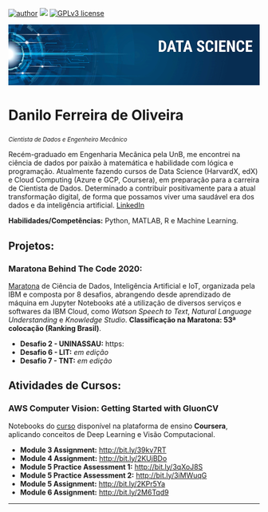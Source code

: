 [![author](https://img.shields.io/badge/author-dfedeoli-red.svg)](https://www.linkedin.com/in/danilo-ferreira-de-oliveira) [![](https://img.shields.io/badge/python-3.7+-blue.svg)](https://www.python.org/downloads/release/python-365/) [![GPLv3 license](https://img.shields.io/badge/License-GPLv3-blue.svg)](http://perso.crans.org/besson/LICENSE.html)

<p align="center">
  <img src="banner.png" >
</p>

# Danilo Ferreira de Oliveira
<sub>*Cientista de Dados e Engenheiro Mecânico*</sub>

Recém-graduado em Engenharia Mecânica pela UnB, me encontrei na ciência de dados por paixão à matemática e habilidade com lógica
e programação. Atualmente fazendo cursos de Data Science (HarvardX, edX) e Cloud Computing (Azure e GCP, Coursera), em
preparação para a carreira de Cientista de Dados. Determinado a contribuir positivamente para a atual transformação digital, de forma
que possamos viver uma saudável era dos dados e da inteligência artificial. [LinkedIn](https://www.linkedin.com/in/danilo-ferreira-de-oliveira)

**Habilidades/Competências:** Python, MATLAB, R e Machine Learning.


## Projetos:

### Maratona Behind The Code 2020:

[Maratona](https://maratona.dev/pt) de Ciência de Dados, Inteligência Artificial e IoT, organizada pela IBM e composta por 8 desafios, abrangendo desde aprendizado de máquina em Jupyter Notebooks até a utilização de diversos serviços e softwares da IBM Cloud, como *Watson Speech to Text*, *Natural Language Understanding* e *Knowledge Studio*. **Classificação na Maratona: 53ª colocação (Ranking Brasil)**. 

* **Desafio 2 - UNINASSAU:** https:
* **Desafio 6 - LIT:** *em edição*
* **Desafio 7 - TNT:** *em edição*

## Atividades de Cursos:

### AWS Computer Vision: Getting Started with GluonCV

Notebooks do [curso](https://www.coursera.org/learn/aws-computer-vision-gluoncv) disponível na plataforma de ensino **Coursera**, aplicando conceitos de Deep Learning e Visão Computacional.

* **Module 3 Assignment:** http://bit.ly/39kv7RT
* **Module 4 Assignment:** http://bit.ly/2KUjBDo
* **Module 5 Practice Assessment 1:** http://bit.ly/3qXoJ8S
* **Module 5 Practice Assessment 2:** http://bit.ly/3iMWuqG
* **Module 5 Assignment:** http://bit.ly/2KPr5Ya
* **Module 6 Assignment:** http://bit.ly/2M6Tqd9

---





